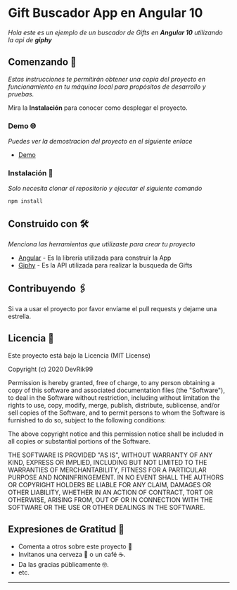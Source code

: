 # Gift Buscador App en Angular 10

_Hola este es un ejemplo de un buscador de Gifts en **Angular 10** utilizando la api de **giphy**_

## Comenzando 🚀

_Estas instrucciones te permitirán obtener una copia del proyecto en funcionamiento en tu máquina local para propósitos de desarrollo y pruebas._

Mira la **Instalación** para conocer como desplegar el proyecto.

### Demo 🌐

_Puedes ver la demostracion del proyecto en el siguiente enlace_

- [Demo](https://gift-angular-app.web.app/)

### Instalación 🔧

_Solo necesita clonar el repositorio y ejecutar el siguiente comando_

```
npm install
```

## Construido con 🛠️

_Menciona las herramientas que utilizaste para crear tu proyecto_

- [Angular](https://angular.io/) - Es la librería utilizada para construir la App
- [Giphy](https://developers.giphy.com/) - Es la API utilizada para realizar la busqueda de Gifts

## Contribuyendo 🖇️

Si va a usar el proyecto por favor envíame el pull requests y dejame una estrella.

## Licencia 📄

Este proyecto está bajo la Licencia (MIT License)

Copyright (c) 2020 DevRik99

Permission is hereby granted, free of charge, to any person obtaining a copy of this software and associated documentation files (the "Software"), to deal in the Software without restriction, including without limitation the rights to use, copy, modify, merge, publish, distribute, sublicense, and/or sell copies of the Software, and to permit persons to whom the Software is furnished to do so, subject to the following conditions:

The above copyright notice and this permission notice shall be included in all copies or substantial portions of the Software.

THE SOFTWARE IS PROVIDED "AS IS", WITHOUT WARRANTY OF ANY KIND, EXPRESS OR IMPLIED, INCLUDING BUT NOT LIMITED TO THE WARRANTIES OF MERCHANTABILITY, FITNESS FOR A PARTICULAR PURPOSE AND NONINFRINGEMENT. IN NO EVENT SHALL THE AUTHORS OR COPYRIGHT HOLDERS BE LIABLE FOR ANY CLAIM, DAMAGES OR OTHER LIABILITY, WHETHER IN AN ACTION OF CONTRACT, TORT OR OTHERWISE, ARISING FROM, OUT OF OR IN CONNECTION WITH THE SOFTWARE OR THE USE OR OTHER DEALINGS IN THE SOFTWARE.

## Expresiones de Gratitud 🎁

- Comenta a otros sobre este proyecto 📢
- Invitanos una cerveza 🍺 o un café ☕.
- Da las gracias públicamente 🤓.
- etc.

---
